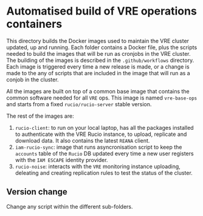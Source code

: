 # Automatised build of VRE operations containers 

This directory builds the Docker images used to maintain the VRE cluster updated, up and running. Each folder contains a Docker file, plus the scripts needed to build the images that will be run as cronjobs in the VRE cluster. 
The building of the images is described in the `.github/workflows` directory. Each image is triggered every time a new release is made, or a change is made to the any of scripts that are included in the image that will run as a conjob in the cluster. 

All the images are built on top of a common base image that contains the common software needed for all `VRE` ops. This image is named `vre-base-ops` and starts from a fixed `rucio/rucio-server` stable version.

The rest of the images are:

1. `rucio-client`: to run on your local laptop, has all the packages installed to authenticate with the VRE Rucio instance, to upload, replicate and download data. It also contains the latest `REANA` client.
2. `iam-rucio-sync`: image that runs asyncronisation script to keep the `accounts` table of the `Rucio` DB updated every time a new user registers with the `IAM ESCAPE` identity provider. 
3. `rucio-noise`: interacts with the `VRE` monitoring instance uploading, deleating and creating replication rules to test the status of the cluster. 

## Version change

Change any script within the different sub-folders.